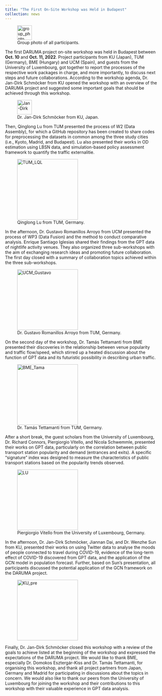 ```yaml
---
title: "The First On-Site Workshop was Held in Budapest"
collection: news
---
```


<figure>
  <img
  src="http://concert-japan-daruma.github.io/images/Budapest/group_photo.JPG"
  alt="group_photo"  style="width:48">
  <figcaption>Group photo of all participants.</figcaption>
</figure>


The first DARUMA project on-site workshop was held in Budapest between **Oct. 10** and **Oct. 11, 2022**. Project participants from KU (Japan), TUM (Germany), BME (Hungary) and UCM (Spain), and guests from the University of Luxembourg, got together to report the processes of the respective work packages in charge, and more importantly, to discuss next steps and future collaborations.
According to the workshop agenda, Dr. Jan-Dirk Schmöcker from KU opened the workshop with an overview of the DARUMA project and suggested some important goals that should be achieved through this workshop.
<figure>
  <img
  src="http://concert-japan-daruma.github.io/images/Budapest/KU_Jan-Dirk.jpg"
  alt="Jan-Dirk"  style="width:48">
  <figcaption>Dr. Jan-Dirk Schmöcker from KU, Japan.</figcaption>
</figure>


Then, Qinglong Lu from TUM presented the process of W2 (Data Assembly), for which a GitHub repository has been created to share codes for preprocessing the datasets in common among the three study cities (i.e., Kyoto, Madrid, and Budapest). Lu also presented their works in OD estimation using LBSN data, and simulation-based policy assessment framework to quantify the traffic externalitie.
<figure>
  <img
  src="http://concert-japan-daruma.github.io/images/Budapest/TUM_LQL.jpg"
  alt="TUM_LQL"  style="width:200px;">
  <figcaption>Qinglong Lu from TUM, Germany.</figcaption>
</figure>

In the afternoon, Dr. Gustavo Romanillos Arroyo from UCM presented the process of WP3 (Data Fusion) and the method to conduct comparative analysis. Enrique Santiago Iglesias shared their findings from the GPT data of nightlife activity venues. They also organized three sub-workshops with the aim of exchanging research ideas and promoting future collaboration. The first day closed with a summary of collaboration topics achieved within the three sub-workshops.
<figure>
  <img
  src="http://concert-japan-daruma.github.io/images/Budapest/UCM_Gustavo.jpg"
  alt="UCM_Gustavo"  style="width:200px;">
  <figcaption>Dr. Gustavo Romanillos Arroyo from TUM, Germany.</figcaption>
</figure>

On the second day of the workshop, Dr. Tamás Tettamanti from BME presented their discoveries in the relationship between venue popularity and traffic flow/speed, which stirred up a heated discussion about the function of GPT data and its futuristic possibility in describing urban traffic.
<figure>
  <img
  src="http://concert-japan-daruma.github.io/images/Budapest/BME_Tama.jpg"
  alt="BME_Tama"  style="width:200px;">
  <figcaption>Dr. Tamás Tettamanti from TUM, Germany.</figcaption>
</figure>

After a short break, the guest scholars from the University of Luxembourg, Dr. Richard Connors, Piergiorgio Vitello, and Nicola Schwemmle, presented their works on GPT data, particularly on the correlation between public transport station popularity and demand (entrances and exits). A specific “signature” index was designed to measure the characteristics of public transport stations based on the popularity trends observed.
<figure>
  <img
  src="http://concert-japan-daruma.github.io/images/Budapest/LU.jpg"
  alt="LU"  style="width:200px;">
  <figcaption>Piergiorgio Vitello from the University of Luxembourg, Germany.</figcaption>
</figure>

In the afternoon, Dr. Jan-Dirk Schmöcker, Jiannan Dai, and Dr. Wenzhe Sun from KU, presented their works on using Twitter data to analyse the moods of people connected to travel during COVID-19, evidence of the long-term effect of COVID-19 discovered from GPT data, and the application of the GCN model in population forecast. Further, based on Sun’s presentation, all participants discussed the potential application of the GCN framework on the DARUMA project.
<figure>
  <img
  src="http://concert-japan-daruma.github.io/images/Budapest/KU_pre.jpg"
  alt="KU_pre"  style="width:200px;">
</figure>

Finally, Dr. Jan-Dirk Schmöcker closed this workshop with a review of the goals to achieve listed at the beginning of the workshop and expressed the expectations of the DARUMA project.
We would like to thank BME, especially Dr. Domokos Esztergár-Kiss and Dr. Tamás Tettamanti, for organising this workshop, and thank all project partners from Japan, Germany and Madrid for participating in discussions about the topics in concern. We would also like to thank our peers from the University of Luxembourg for joining the workshop and their contributions to this workshop with their valuable experience in GPT data analysis.
